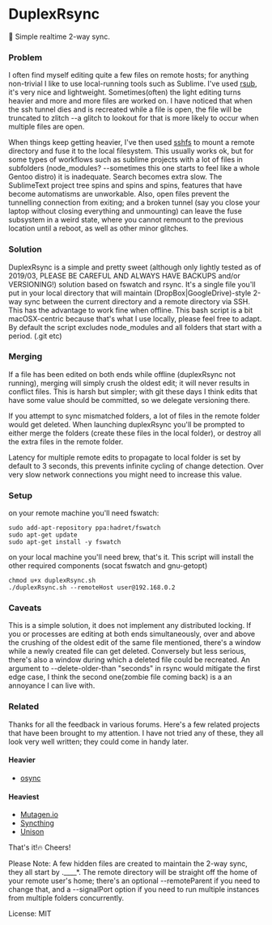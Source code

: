 # DuplexRsync

🌟 Simple realtime 2-way sync.

### Problem

I often find myself editing quite a few files on remote hosts; for anything non-trivial I like to use local-running tools such as Sublime. I've used [rsub](https://github.com/henrikpersson/rsub), it's very nice and lightweight. Sometimes(often) the light editing turns heavier and more and more files are worked on. I have noticed that when the ssh tunnel dies and is recreated while a file is open, the file will be truncated to zlitch --a glitch to lookout for that is more likely to occur when multiple files are open.

When things keep getting heavier, I've then used [sshfs](https://github.com/osxfuse/osxfuse/wiki/SSHFS) to mount a remote directory and fuse it to the local filesystem. This usually works ok, but for some types of workflows such as sublime projects with a lot of files in subfolders (node_modules? --sometimes this one starts to feel like a whole Gentoo distro) it is inadequate. Search becomes extra slow. The SublimeText project tree spins and spins and spins, features that have become automatisms are unworkable. Also, open files prevent the tunnelling connection from exiting; and a broken tunnel (say you close your laptop without closing everything and unmounting) can leave the fuse subsystem in a weird state, where you cannot remount to the previous location until a reboot, as well as other minor glitches.

### Solution

DuplexRsync is a simple and pretty sweet (although only lightly tested as of 2019/03, PLEASE BE CAREFUL AND ALWAYS HAVE BACKUPS and/or VERSIONING!) solution based on fswatch and rsync. It's a single file you'll put in your local directory that will maintain (DropBox|GoogleDrive)-style 2-way sync between the current directory and a remote directory via SSH. This has the advantage to work fine when offline. This bash script is a bit macOSX-centric because that's what I use locally, please feel free to adapt. By default the script excludes node_modules and all folders that start with a period. (.git etc)

### Merging

If a file has been edited on both ends while offline (duplexRsync not running), merging will simply crush the oldest edit; it will never results in conflict files. This is harsh but simpler; with git these days I think edits that have some value should be committed, so we delegate versioning there.

If you attempt to sync mismatched folders, a lot of files in the remote folder would get deleted. When launching duplexRsync you'll be prompted to either merge the folders (create these files in the local folder), or destroy all the extra files in the remote folder.

Latency for multiple remote edits to propagate to local folder is set by default to 3 seconds, this prevents infinite cycling of change detection. Over very slow network connections you might need to increase this value.

###  Setup

on your remote machine you'll need fswatch:


    sudo add-apt-repository ppa:hadret/fswatch
    sudo apt-get update
    sudo apt-get install -y fswatch

on your local machine you'll need brew, that's it. This script will install the other required components (socat fswatch and gnu-getopt)

    chmod u+x duplexRsync.sh
    ./duplexRsync.sh --remoteHost user@192.168.0.2

### Caveats

This is a simple solution, it does not implement any distributed locking. If you or processes are editing at both ends simultaneously, over and above the crushing of the oldest edit of the same file mentioned, there's a window while a newly created file can get deleted. Conversely but less serious, there's also a window during which a deleted file could be recreated. An argument to --delete-older-than "seconds" in rsync would mitigate the first edge case, I think the second one(zombie file coming back) is a an annoyance I can live with.

### Related

Thanks for all the feedback in various forums. Here's a few related projects that have been brought to my attention. I have not tried any of these, they all look very well written; they could come in handy later.

#### Heavier

- [osync](https://github.com/deajan/osync)

#### Heaviest

- [Mutagen.io](https://mutagen.io/)
- [Syncthing](https://github.com/syncthing/syncthing)
- [Unison](https://github.com/bcpierce00/unison)




That's it!🔥 Cheers!

Please Note: A few hidden files are created to maintain the 2-way sync, they all start by .____*. The remote directory will be straight off the home of your remote user's home; there's an optional --remoteParent if you need to change that, and a --signalPort option if you need to run multiple instances from multiple folders concurrently.


License: MIT
